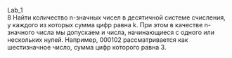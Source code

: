 Lab_1\
8 Найти количество n-значных чисел в десятичной системе счисления, у каждого из
которых сумма цифр равна k. При этом в качестве n-значного числа мы допускаем и числа,
начинающиеся с одного или нескольких нулей. Например, 000102 рассматривается как
шестизначное число, сумма цифр которого равна 3.

